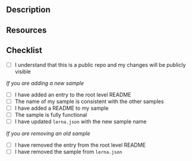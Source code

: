 ## Description

<!--- Describe your changes in detail -->

## Resources

<!--- Add any relevant resources or links -->

## Checklist

- [ ] I understand that this is a public repo and my changes will be publicly visible

_If you are adding a new sample_
- [ ] I have added an entry to the root level README
- [ ] The name of my sample is consistent with the other samples
- [ ] I have added a README to my sample
- [ ] The sample is fully functional
- [ ] I have updated `lerna.json` with the new sample name

_If you are removing an old sample_
- [ ] I have removed the entry from the root level README
- [ ] I have removed the sample from `lerna.json`